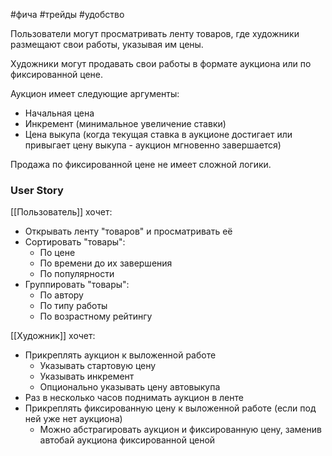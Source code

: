 #фича #трейды #удобство 

Пользователи могут просматривать ленту товаров, где художники размещают свои работы, указывая им цены. 

Художники могут продавать свои работы в формате аукциона или по фиксированной цене.

Аукцион имеет следующие аргументы:
- Начальная цена
- Инкремент (минимальное увеличение ставки)
- Цена выкупа (когда текущая ставка в аукционе достигает или привыгает цену выкупа - аукцион мгновенно завершается)

Продажа по фиксированной цене не имеет сложной логики.

### User Story
[[Пользователь]] хочет:
- Открывать ленту "товаров" и просматривать её
- Сортировать "товары":
	- По цене
	- По времени до их завершения
	- По популярности
- Группировать "товары":
	- По автору
	- По типу работы
	- По возрастному рейтингу

[[Художник]] хочет:
- Прикреплять аукцион к выложенной работе
	- Указывать стартовую цену
	- Указывать инкремент
	- Опционально указывать цену автовыкупа
- Раз в несколько часов поднимать аукцион в ленте
- Прикреплять фиксированную цену к выложенной работе (если под ней уже нет аукциона)
	- Можно абстрагировать аукцион и фиксированную цену, заменив автобай аукциона фиксированной ценой

